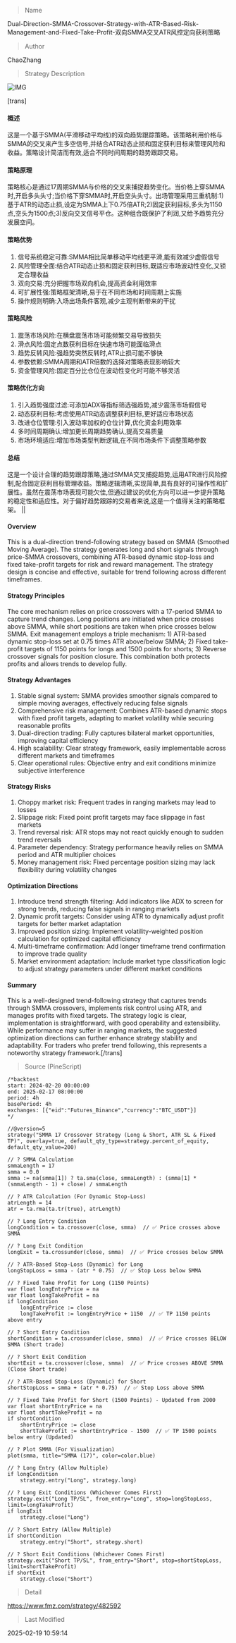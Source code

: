 
> Name

Dual-Direction-SMMA-Crossover-Strategy-with-ATR-Based-Risk-Management-and-Fixed-Take-Profit-双向SMMA交叉ATR风控定向获利策略

> Author

ChaoZhang

> Strategy Description

![IMG](https://www.fmz.com/upload/asset/cd8b0f81437a916c1a.png)

[trans]
#### 概述
这是一个基于SMMA(平滑移动平均线)的双向趋势跟踪策略。该策略利用价格与SMMA的交叉来产生多空信号,并结合ATR动态止损和固定获利目标来管理风险和收益。策略设计简洁而有效,适合不同时间周期的趋势跟踪交易。

#### 策略原理
策略核心是通过17周期SMMA与价格的交叉来捕捉趋势变化。当价格上穿SMMA时,开启多头头寸;当价格下穿SMMA时,开启空头头寸。出场管理采用三重机制:1)基于ATR的动态止损,设定为SMMA上下0.75倍ATR;2)固定获利目标,多头为1150点,空头为1500点;3)反向交叉信号平仓。这种组合既保护了利润,又给予趋势充分发展空间。

#### 策略优势
1. 信号系统稳定可靠:SMMA相比简单移动平均线更平滑,能有效减少虚假信号
2. 风险管理全面:结合ATR动态止损和固定获利目标,既适应市场波动性变化,又锁定合理收益
3. 双向交易:充分把握市场双向机会,提高资金利用效率
4. 可扩展性强:策略框架清晰,易于在不同市场和时间周期上实施
5. 操作规则明确:入场出场条件客观,减少主观判断带来的干扰

#### 策略风险
1. 震荡市场风险:在横盘震荡市场可能频繁交易导致损失
2. 滑点风险:固定点数获利目标在快速市场可能面临滑点
3. 趋势反转风险:强趋势突然反转时,ATR止损可能不够快
4. 参数依赖:SMMA周期和ATR倍数的选择对策略表现影响较大
5. 资金管理风险:固定百分比仓位在波动性变化时可能不够灵活

#### 策略优化方向
1. 引入趋势强度过滤:可添加ADX等指标筛选强趋势,减少震荡市场假信号
2. 动态获利目标:考虑使用ATR动态调整获利目标,更好适应市场状态
3. 改进仓位管理:引入波动率加权的仓位计算,优化资金利用效率
4. 多时间周期确认:增加更长周期趋势确认,提高交易质量
5. 市场环境适应:增加市场类型判断逻辑,在不同市场条件下调整策略参数

#### 总结
这是一个设计合理的趋势跟踪策略,通过SMMA交叉捕捉趋势,运用ATR进行风险控制,配合固定获利目标管理收益。策略逻辑清晰,实现简单,具有良好的可操作性和扩展性。虽然在震荡市场表现可能欠佳,但通过建议的优化方向可以进一步提升策略的稳定性和适应性。对于偏好趋势跟踪的交易者来说,这是一个值得关注的策略框架。
||
#### Overview
This is a dual-direction trend-following strategy based on SMMA (Smoothed Moving Average). The strategy generates long and short signals through price-SMMA crossovers, combining ATR-based dynamic stop-loss and fixed take-profit targets for risk and reward management. The strategy design is concise and effective, suitable for trend following across different timeframes.

#### Strategy Principles
The core mechanism relies on price crossovers with a 17-period SMMA to capture trend changes. Long positions are initiated when price crosses above SMMA, while short positions are taken when price crosses below SMMA. Exit management employs a triple mechanism: 1) ATR-based dynamic stop-loss set at 0.75 times ATR above/below SMMA; 2) Fixed take-profit targets of 1150 points for longs and 1500 points for shorts; 3) Reverse crossover signals for position closure. This combination both protects profits and allows trends to develop fully.

#### Strategy Advantages
1. Stable signal system: SMMA provides smoother signals compared to simple moving averages, effectively reducing false signals
2. Comprehensive risk management: Combines ATR-based dynamic stops with fixed profit targets, adapting to market volatility while securing reasonable profits
3. Dual-direction trading: Fully captures bilateral market opportunities, improving capital efficiency
4. High scalability: Clear strategy framework, easily implementable across different markets and timeframes
5. Clear operational rules: Objective entry and exit conditions minimize subjective interference

#### Strategy Risks
1. Choppy market risk: Frequent trades in ranging markets may lead to losses
2. Slippage risk: Fixed point profit targets may face slippage in fast markets
3. Trend reversal risk: ATR stops may not react quickly enough to sudden trend reversals
4. Parameter dependency: Strategy performance heavily relies on SMMA period and ATR multiplier choices
5. Money management risk: Fixed percentage position sizing may lack flexibility during volatility changes

#### Optimization Directions
1. Introduce trend strength filtering: Add indicators like ADX to screen for strong trends, reducing false signals in ranging markets
2. Dynamic profit targets: Consider using ATR to dynamically adjust profit targets for better market adaptation
3. Improved position sizing: Implement volatility-weighted position calculation for optimized capital efficiency
4. Multi-timeframe confirmation: Add longer timeframe trend confirmation to improve trade quality
5. Market environment adaptation: Include market type classification logic to adjust strategy parameters under different market conditions

#### Summary
This is a well-designed trend-following strategy that captures trends through SMMA crossovers, implements risk control using ATR, and manages profits with fixed targets. The strategy logic is clear, implementation is straightforward, with good operability and extensibility. While performance may suffer in ranging markets, the suggested optimization directions can further enhance strategy stability and adaptability. For traders who prefer trend following, this represents a noteworthy strategy framework.[/trans]



> Source (PineScript)

``` pinescript
/*backtest
start: 2024-02-20 00:00:00
end: 2025-02-17 08:00:00
period: 4h
basePeriod: 4h
exchanges: [{"eid":"Futures_Binance","currency":"BTC_USDT"}]
*/

//@version=5
strategy("SMMA 17 Crossover Strategy (Long & Short, ATR SL & Fixed TP)", overlay=true, default_qty_type=strategy.percent_of_equity, default_qty_value=200)

// ? SMMA Calculation
smmaLength = 17
smma = 0.0
smma := na(smma[1]) ? ta.sma(close, smmaLength) : (smma[1] * (smmaLength - 1) + close) / smmaLength

// ? ATR Calculation (For Dynamic Stop-Loss)
atrLength = 14
atr = ta.rma(ta.tr(true), atrLength)

// ? Long Entry Condition
longCondition = ta.crossover(close, smma)  // ✅ Price crosses above SMMA

// ? Long Exit Condition
longExit = ta.crossunder(close, smma)  // ✅ Price crosses below SMMA

// ? ATR-Based Stop-Loss (Dynamic) for Long
longStopLoss = smma - (atr * 0.75)  // ✅ Stop Loss below SMMA

// ? Fixed Take Profit for Long (1150 Points)
var float longEntryPrice = na
var float longTakeProfit = na
if longCondition
    longEntryPrice := close
    longTakeProfit := longEntryPrice + 1150  // ✅ TP 1150 points above entry

// ? Short Entry Condition
shortCondition = ta.crossunder(close, smma)  // ✅ Price crosses BELOW SMMA (Short trade)

// ? Short Exit Condition
shortExit = ta.crossover(close, smma)  // ✅ Price crosses ABOVE SMMA (Close Short trade)

// ? ATR-Based Stop-Loss (Dynamic) for Short
shortStopLoss = smma + (atr * 0.75)  // ✅ Stop Loss above SMMA

// ? Fixed Take Profit for Short (1500 Points) - Updated from 2000
var float shortEntryPrice = na
var float shortTakeProfit = na
if shortCondition
    shortEntryPrice := close
    shortTakeProfit := shortEntryPrice - 1500  // ✅ TP 1500 points below entry (Updated)

// ? Plot SMMA (For Visualization)
plot(smma, title="SMMA (17)", color=color.blue)

// ? Long Entry (Allow Multiple)
if longCondition
    strategy.entry("Long", strategy.long)

// ? Long Exit Conditions (Whichever Comes First)
strategy.exit("Long TP/SL", from_entry="Long", stop=longStopLoss, limit=longTakeProfit)
if longExit
    strategy.close("Long")

// ? Short Entry (Allow Multiple)
if shortCondition
    strategy.entry("Short", strategy.short)

// ? Short Exit Conditions (Whichever Comes First)
strategy.exit("Short TP/SL", from_entry="Short", stop=shortStopLoss, limit=shortTakeProfit)
if shortExit
    strategy.close("Short")

```

> Detail

https://www.fmz.com/strategy/482592

> Last Modified

2025-02-19 10:59:14

